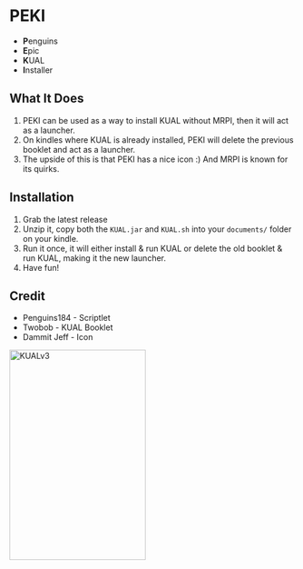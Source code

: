 # PEKI

- **P**enguins
- **E**pic
- **K**UAL
- **I**nstaller

## What It Does

1. PEKI can be used as a way to install KUAL without MRPI, then it will act as a launcher.
2. On kindles where KUAL is already installed, PEKI will delete the previous booklet and act as a launcher.
3. The upside of this is that PEKI has a nice icon :) And MRPI is known for its quirks.

## Installation

1. Grab the latest release
2. Unzip it, copy both the `KUAL.jar` and `KUAL.sh` into your `documents/` folder on your kindle.
3. Run it once, it will either install & run KUAL or delete the old booklet & run KUAL, making it the new launcher.
4. Have fun!

## Credit

- Penguins184 - Scriptlet
- Twobob - KUAL Booklet
- Dammit Jeff - Icon

<img width="240" height="370" alt="KUALv3" src="https://github.com/user-attachments/assets/c016df7f-327b-4207-bf53-ec0d7eb5c818" />
